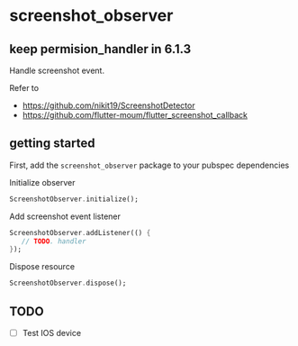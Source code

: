 # screenshot_observer

## keep permision_handler in 6.1.3

Handle screenshot event.

Refer to
- https://github.com/nikit19/ScreenshotDetector
- https://github.com/flutter-moum/flutter_screenshot_callback

## getting started

First, add the `screenshot_observer` package to your pubspec dependencies

Initialize observer

```dart
ScreenshotObserver.initialize();
```

Add screenshot event listener

```dart
ScreenshotObserver.addListener(() {
   // TODO. handler
});
```

Dispose resource

```dart
ScreenshotObserver.dispose();
```

## TODO
- [ ] Test IOS device
